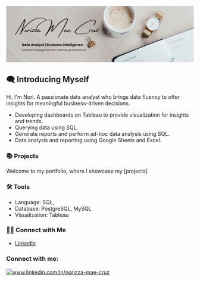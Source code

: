 ![image alt](https://github.com/norizzacruz/norizzacruz/blob/main/Cover%20Img.png?raw=true)

## 🗨️ Introducing Myself
Hi, I'm Nori. A passionate data analyst who brings data fluency to offer insights  for meaningful business-driven decisions.

- Developing dashboards on Tableau to provide visualization for insights and trends.
- Querying data using SQL.
- Generate reports and perform ad-hoc data analysis using SQL.
- Data analysis and reporting using Google Sheets and Excel.

### 📚 Projects

Welcome to my portfolio, where I showcase my [projects] 

### 🛠️ Tools

- Language: SQL,
- Database: PostgreSQL, MySQL
- Visualization: Tableau

### 👋🏻 Connect with Me

- [Linkedin](https://www.linkedin.com/in/norizza-mae-cruz/)

<h3 align="left">Connect with me:</h3>
<p align="left">
<a href="https://linkedin.com/in/www.linkedin.com/in/norizza-mae-cruz" target="blank"><img align="center" src="https://raw.githubusercontent.com/rahuldkjain/github-profile-readme-generator/master/src/images/icons/Social/linked-in-alt.svg" alt="www.linkedin.com/in/norizza-mae-cruz" height="30" width="40" /></a>
</p>
